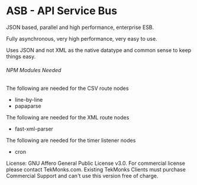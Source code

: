 # ASB - API Service Bus
JSON based, parallel and high performance, enterprise ESB.

Fully asynchronous, very high performance, very easy to use.

Uses JSON and not XML as the native datatype and common sense to keep things easy.

###### NPM Modules Needed
The following are needed for the CSV route nodes
- line-by-line
- papaparse

The following are needed for the XML route nodes
- fast-xml-parser

The following are needed for the timer listener nodes
- cron

License: GNU Affero General Public License v3.0. For commercial license please contact TekMonks.com. Existing TekMonks Clients must purchase Commercial Support and can't use this version free of charge.
